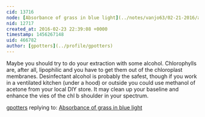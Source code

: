 ```yaml
---
cid: 13716
node: [Absorbance of grass in blue light](../notes/vanjo63/02-21-2016/absorbance-of-grass-in-blue-light)
nid: 12717
created_at: 2016-02-23 22:39:08 +0000
timestamp: 1456267148
uid: 466782
author: [gpotters](../profile/gpotters)
---
```


Maybe you should try to do your extraction with some alcohol. Chlorophylls are, after all, lipophilic and you have to get them out of the chloroplast membranes.  Desinfectant alcohol is probably the safest, though if you work in a ventilated kitchen (under a hood) or outside you could use methanol of acetone from your local DIY store. It may clean up your baseline and enhance the vies of the chl b shoulder in your spectrum.

[gpotters](../profile/gpotters) replying to: [Absorbance of grass in blue light](../notes/vanjo63/02-21-2016/absorbance-of-grass-in-blue-light)

